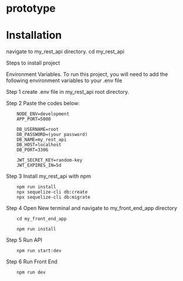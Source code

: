 # prototype
 


# Installation

navigate to my_rest_api directory.
        cd my_rest_api

Steps to install project

Environment Variables.
To run this project, you will need to add the following environment variables to your .env file

Step 1 create .env file in my_rest_api root directory.

Step 2 Paste the codes below:

        NODE_ENV=development
        APP_PORT=5000

        DB_USERNAME=root
        DB_PASSWORD=(your password)
        DB_NAME=my_rest_api
        DB_HOST=localhost
        DB_PORT=3306

        JWT_SECRET_KEY=random-key
        JWT_EXPIRES_IN=5d

Step 3 Install my_rest_api with npm

        npm run install
        npx sequelize-cli db:create  
        npx sequelize-cli db:migrate

Step 4 Open New terminal and navigate to my_front_end_app directory

        cd my_front_end_app

        npm run install

Step 5 Run API

        npm run start:dev

Step 6 Run Front End

        npm run dev
